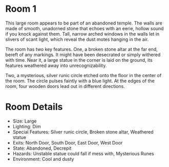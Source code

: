 # Room 1

This large room appears to be part of an abandoned temple. The walls are made of smooth, unadorned stone that echoes with an eerie, hollow sound if you knock against them. Tall, narrow arched windows in the walls let in slivers of scant light, which reveal the dust motes hanging in the air.

The room has two key features. One, a broken stone altar at the far end, bereft of any markings. It might have been desecrated or simply withered with time. Near it, a large statue in the corner is laid on the ground, its features weathered away into unrecognizability. 

Two, a mysterious, silver runic circle etched onto the floor in the center of the room. The circle pulses faintly with a blue light. At the edges of the room, four wooden doors lead out in different directions.

# Room Details
* Size: Large
* Lighting: Dim
* Special Features: Silver runic circle, Broken stone altar, Weathered statue
* Exits: North Door, South Door, East Door, West Door
* State: Abandoned, Decrepit 
* Hazards: Unstable statue could fall if mess with, Mysterious Runes  
* Environment: Cool and dusty